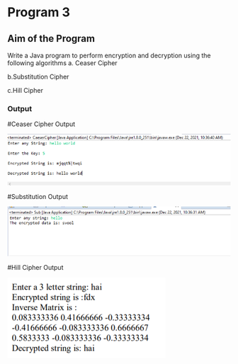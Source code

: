 # Program 3

## Aim of the Program

Write a Java program to perform encryption and decryption using the following algorithms 
a. Ceaser Cipher

b.Substitution Cipher

c.Hill Cipher

### Output
#Ceaser Cipher Output

![output](CeaserCipher3a.png)

#Substitution Output

![output](Substitution3b.png)

#Hill Cipher Output

![output](Hill_Cipher3c.png)
